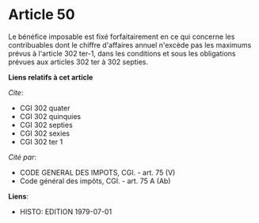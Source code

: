 # Article 50

Le bénéfice imposable est fixé forfaitairement en ce qui concerne les contribuables dont le chiffre d'affaires annuel
n'excède pas les maximums prévus à l'article 302 ter-1, dans les conditions et sous les obligations prévues aux articles 302
ter à 302 septies.

**Liens relatifs à cet article**

_Cite_:

  - CGI 302 quater
  - CGI 302 quinquies
  - CGI 302 septies
  - CGI 302 sexies
  - CGI 302 ter 1

_Cité par_:

  - CODE GENERAL DES IMPOTS, CGI. - art. 75 (V)
  - Code général des impôts, CGI. - art. 75 A (Ab)

**Liens**:

  - HISTO: EDITION 1979-07-01

